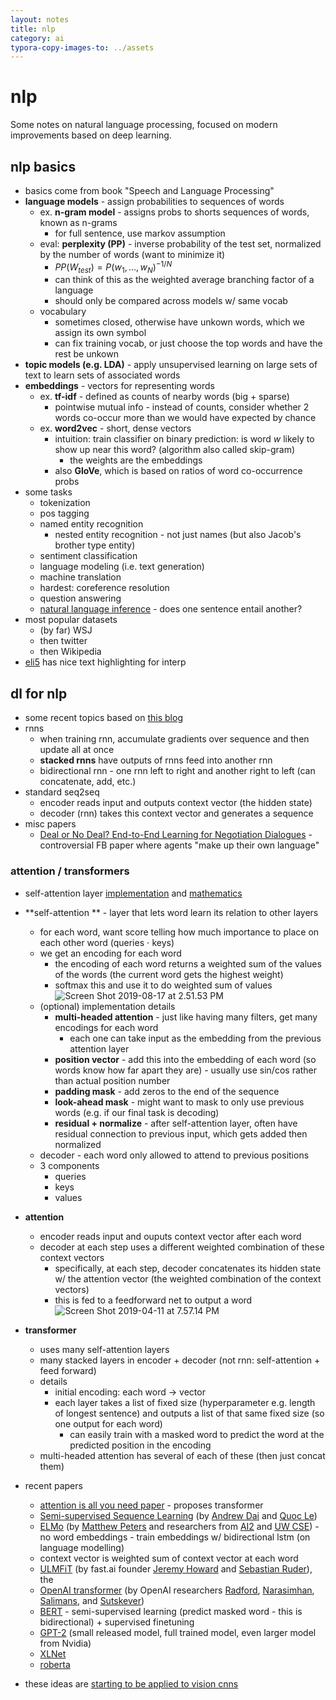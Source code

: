 ```yaml
---
layout: notes
title: nlp
category: ai
typora-copy-images-to: ../assets
---
```


#  nlp

Some notes on natural language processing, focused on modern improvements based on deep learning.

## nlp basics

- basics come from book "Speech and Language Processing"
- **language models** - assign probabilities to sequences of words
  - ex. **n-gram model** - assigns probs to shorts sequences of words, known as n-grams
    - for full sentence, use markov assumption
  - eval: **perplexity (PP)** - inverse probability of the test set, normalized by the number of words (want to minimize it)
    - $PP(W_{test}) = P(w_1, ..., w_N)^{-1/N}$
    - can think of this as the weighted average branching factor of a language
    - should only be compared across models w/ same vocab
  - vocabulary
    - sometimes closed, otherwise have unkown words, which we assign its own symbol
    - can fix training vocab, or just choose the top words and have the rest be unkown
- **topic models (e.g. LDA)** - apply unsupervised learning on large sets of text to learn sets of associated words
- **embeddings** - vectors for representing words
  - ex. **tf-idf** - defined as counts of nearby words (big + sparse)
    - pointwise mutual info - instead of counts, consider whether 2 words co-occur more than we would have expected by chance
  - ex. **word2vec** - short, dense vectors
    - intuition: train classifier on binary prediction: is word $w$ likely to show up near this word? (algorithm also called skip-gram)
      - the weights are the embeddings
    - also **GloVe**, which is based on ratios of word co-occurrence probs
- some tasks
  - tokenization
  - pos tagging
  - named entity recognition
    - nested entity recognition - not just names (but also Jacob's brother type entity)
  - sentiment classification
  - language modeling (i.e. text generation)
  - machine translation
  - hardest: coreference resolution
  - question answering
  - [natural language inference](https://www.aclweb.org/anthology/P19-1334.pdf) - does one sentence entail another?
- most popular datasets
  - (by far) WSJ
  - then twitter
  - then Wikipedia
- [eli5](https://eli5.readthedocs.io/en/latest/libraries/sklearn.html#library-scikit-learn) has nice text highlighting for interp

## dl for nlp

- some recent topics based on [this blog](http://jalammar.github.io/)
- rnns
  - when training rnn, accumulate gradients over sequence and then update all at once
  - **stacked rnns** have outputs of rnns feed into another rnn
  - bidirectional rnn - one rnn left to right and another right to left (can concatenate, add, etc.)
- standard seq2seq
  - encoder reads input and outputs context vector (the hidden state)
  - decoder (rnn) takes this context vector and generates a sequence
- misc papers
  - [Deal or No Deal? End-to-End Learning for Negotiation Dialogues](https://arxiv.org/abs/1706.05125) - controversial FB paper where agents "make up their own language"



### attention / transformers

- self-attention layer [implementation](https://github.com/mertensu/transformer-tutorial) and [mathematics](https://homes.cs.washington.edu/~thickstn/docs/transformers.pdf)

- **self-attention ** - layer that lets word learn its relation to other layers
  - for each word, want score telling how much importance to place on each other word (queries $\cdot$ keys)
  - we get an encoding for each word
    - the encoding of each word returns a weighted sum of the values of the words (the current word gets the highest weight)
    - softmax this and use it to do weighted sum of values![Screen Shot 2019-08-17 at 2.51.53 PM](../assets/attention.png)
  - (optional) implementation details
    - **multi-headed attention** - just like having many filters, get many encodings for each word
      - each one can take input as the embedding from the previous attention layer
    - **position vector** - add this into the embedding of each word (so words know how far apart they are) - usually use sin/cos rather than actual position number
    - **padding mask** - add zeros to the end of the sequence
    - **look-ahead mask** - might want to mask to only use previous words (e.g. if our final task is decoding)
    - **residual + normalize** - after self-attention layer, often have residual connection to previous input, which gets added then normalized
  - decoder - each word only allowed to attend to previous positions
  - 3 components
    - queries
    - keys
    - values
- **attention**
  - encoder reads input and ouputs context vector after each word
  - decoder at each step uses a different weighted combination of these context vectors
    - specifically, at each step, decoder concatenates its hidden state w/ the attention vector (the weighted combination of the context vectors)
    - this is fed to a feedforward net to output a word![Screen Shot 2019-04-11 at 7.57.14 PM](../assets/nmt.png)
- **transformer**
  - uses many self-attention layers
  - many stacked layers in encoder + decoder (not rnn: self-attention + feed forward)
  - details
    - initial encoding: each word -> vector
    - each layer takes a list of fixed size (hyperparameter e.g. length of longest sentence) and outputs a list of that same fixed size (so one output for each word)
      - can easily train with a masked word to predict the word at the predicted position in the encoding
  - multi-headed attention has several of each of these (then just concat them)
- recent papers
  - [attention is all you need paper](<https://arxiv.org/abs/1706.03762>) - proposes transformer
  - [Semi-supervised Sequence Learning](https://arxiv.org/abs/1511.01432) (by [Andrew Dai](https://twitter.com/iamandrewdai) and [Quoc Le](https://twitter.com/quocleix))
  -  [ELMo](https://arxiv.org/abs/1802.05365) (by [Matthew Peters](https://twitter.com/mattthemathman) and researchers from [AI2](https://allenai.org/) and [UW CSE](https://www.engr.washington.edu/about/bldgs/cse)) - no word embeddings - train embeddings w/ bidirectional lstm (on language modelling)
    - context vector is weighted sum of context vector at each word
  - [ULMFiT](https://arxiv.org/abs/1801.06146) (by fast.ai founder [Jeremy Howard](https://twitter.com/jeremyphoward) and [Sebastian Ruder](https://twitter.com/seb_ruder)), the
  - [OpenAI transformer](https://s3-us-west-2.amazonaws.com/openai-assets/research-covers/language-unsupervised/language_understanding_paper.pdf) (by OpenAI researchers [Radford](https://twitter.com/alecrad), [Narasimhan](https://twitter.com/karthik_r_n), [Salimans](https://twitter.com/timsalimans), and [Sutskever](https://twitter.com/ilyasut))
  - [BERT](BERT) - semi-supervised learning (predict masked word - this is bidirectional) + supervised finetuning
  - [GPT-2](https://d4mucfpksywv.cloudfront.net/better-language-models/language_models_are_unsupervised_multitask_learners.pdf) (small released model, full trained model, even larger model from Nvidia)
  - [XLNet](https://arxiv.org/abs/1906.08237)
  - [roberta](https://arxiv.org/abs/1907.11692)
- these ideas are [starting to be applied to vision cnns](https://arxiv.org/abs/1904.09925)